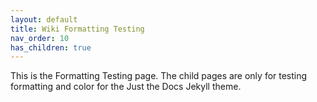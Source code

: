 ```yaml
---
layout: default
title: Wiki Formatting Testing
nav_order: 10
has_children: true
---
```

This is the Formatting Testing page. The child pages are only for testing formatting and color for the Just the Docs Jekyll theme.